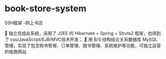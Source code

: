# book-store-system
SSH框架 -网上书店

 独立完成此系统，采用了 J2EE 的 Hibernate + Spring + Struts2 框架，也用到了 css/JavaScript/EJB/MVC技术开发；
 用 B/S 结构结合关系数据库 MySQL 管理，实现了包含购书管理、订单管理、图书管理、系统维护等功能、可独立运营的电商网站
